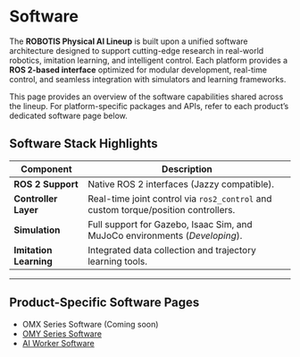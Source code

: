 # Software

The **ROBOTIS Physical AI Lineup** is built upon a unified software architecture designed to support cutting-edge research in real-world robotics, imitation learning, and intelligent control. Each platform provides a **ROS 2-based interface** optimized for modular development, real-time control, and seamless integration with simulators and learning frameworks.

This page provides an overview of the software capabilities shared across the lineup. For platform-specific packages and APIs, refer to each product’s dedicated software page below.

## Software Stack Highlights

| Component             | Description                                                                 |
|-----------------------|-----------------------------------------------------------------------------|
| **ROS 2 Support**     | Native ROS 2 interfaces (Jazzy compatible).                                 |
| **Controller Layer**  | Real-time joint control via `ros2_control` and custom torque/position controllers. |
| **Simulation**        | Full support for Gazebo, Isaac Sim, and MuJoCo environments (*Developing*). |
| **Imitation Learning**| Integrated data collection and trajectory learning tools.                   |

---

## Product-Specific Software Pages

- OMX Series Software (Coming soon)
- [OMY Series Software](/omy/software_omy)
- [AI Worker Software](/ai_worker/software_ai_worker)
